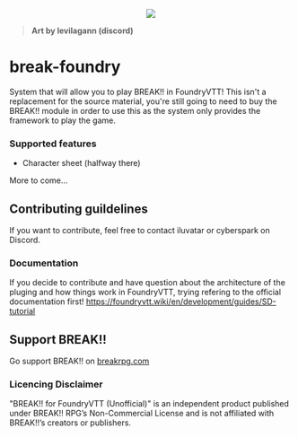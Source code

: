 <p align="center">
  <img src="https://i.imgur.com/QEbvR4o.png">
</p>

> **Art by levilagann (discord)**

# break-foundry
System that will allow you to play BREAK!! in FoundryVTT! This isn't a replacement for the source material, you're still going to need to buy the BREAK!! module in order to use this as the system only provides the framework to play the game.

### Supported features
- Character sheet (halfway there)

More to come...

## Contributing guildelines
If you want to contribute, feel free to contact iluvatar or cyberspark on Discord.

### Documentation
If you decide to contribute and have question about the architecture of the pluging and how things work in FoundryVTT, trying refering to the official documentation first!
https://foundryvtt.wiki/en/development/guides/SD-tutorial


## Support BREAK!!
Go support BREAK!! on [breakrpg.com](https://www.breakrpg.com/)

### Licencing Disclaimer
"BREAK!! for FoundryVTT (Unofficial)" is an independent product published under BREAK!! RPG’s Non-Commercial License and is not affiliated with BREAK!!’s creators or publishers.
